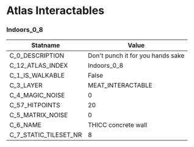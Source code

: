 

# Atlas Interactables





### Indoors_0_8
| Statname | Value | 
|  --  |  --  | 
| C_0_DESCRIPTION | Don't punch it for you hands sake | 
| C_12_ATLAS_INDEX | Indoors_0_8 | 
| C_1_IS_WALKABLE | False | 
| C_3_LAYER | MEAT_INTERACTABLE | 
| C_4_MAGIC_NOISE | 0 | 
| C_57_HITPOINTS | 20 | 
| C_5_MATRIX_NOISE | 0 | 
| C_6_NAME | THICC concrete wall | 
| C_7_STATIC_TILESET_NR | 8 | 

